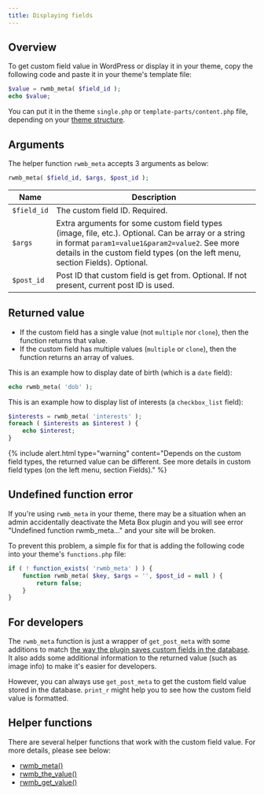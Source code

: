 ```yaml
---
title: Displaying fields
---
```


## Overview

To get custom field value in WordPress or display it in your theme, copy the following code and paste it in your theme's template file:

```php
$value = rwmb_meta( $field_id );
echo $value;
```

You can put it in the theme `single.php` or `template-parts/content.php` file, depending on your [theme structure](https://developer.wordpress.org/themes/basics/template-files/).

## Arguments

The helper function `rwmb_meta` accepts 3 arguments as below:

```php
rwmb_meta( $field_id, $args, $post_id );
```

Name|Description
---|---
`$field_id`|The custom field ID. Required.
`$args`|Extra arguments for some custom field types (image, file, etc.). Optional. Can be array or a string in format `param1=value1&param2=value2`. See more details in the custom field types (on the left menu, section Fields). Optional.
`$post_id`|Post ID that custom field is get from. Optional. If not present, current post ID is used.

## Returned value

- If the custom field has a single value (not `multiple` nor `clone`), then the function returns that value.
- If the custom field has multiple values (`multiple` or `clone`), then the function returns an array of values.

This is an example how to display date of birth (which is a `date` field):

```php
echo rwmb_meta( 'dob' );
```

This is an example how to display list of interests (a `checkbox_list` field):

```php
$interests = rwmb_meta( 'interests' );
foreach ( $interests as $interest ) {
    echo $interest;
}
```

{% include alert.html type="warning" content="Depends on the custom field types, the returned value can be different. See more details in custom field types (on the left menu, section Fields)." %}

## Undefined function error

If you're using `rwmb_meta` in your theme, there may be a situation when an admin accidentally deactivate the Meta Box plugin and you will see error "Undefined function rwmb_meta..." and your site will be broken.

To prevent this problem, a simple fix for that is adding the following code into your theme's `functions.php` file:

```php
if ( ! function_exists( 'rwmb_meta' ) ) {
    function rwmb_meta( $key, $args = '', $post_id = null ) {
        return false;
    }
}
```

## For developers

The `rwmb_meta` function is just a wrapper of `get_post_meta` with some additions to match [the way the plugin saves custom fields in the database](/database/). It also adds some additional information to the returned value (such as image info) to make it's easier for developers.

However, you can always use `get_post_meta` to get the custom field value stored in the database. `print_r` might help you to see how the custom field value is formatted.

## Helper functions

There are several helper functions that work with the custom field value. For more details, please see below:

- [rwmb_meta()](/rwmb-meta/)
- [rwmb_the_value()](/rwmb-the-value/)
- [rwmb_get_value()](/rwmb-get-value/)

